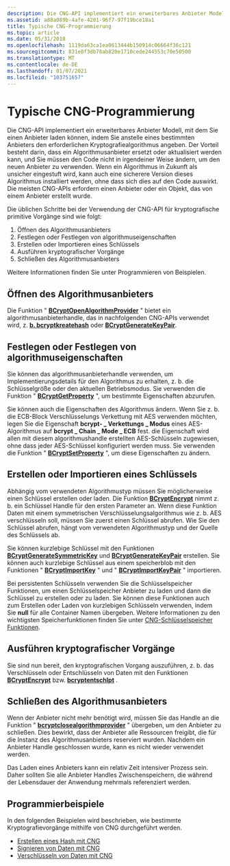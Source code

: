 ```yaml
---
description: Die CNG-API implementiert ein erweiterbares Anbieter Modell, mit dem Sie einen Anbieter laden können, indem Sie anstelle eines bestimmten Anbieters den erforderlichen Kryptografiealgorithmus angeben.
ms.assetid: a88a089b-4afe-4201-96f7-97f19bce18a1
title: Typische CNG-Programmierung
ms.topic: article
ms.date: 05/31/2018
ms.openlocfilehash: 1119da63ca1ea0613444b150914c06664f36c121
ms.sourcegitcommit: 831e8f3db78ab820e1710cede244553c70e50500
ms.translationtype: MT
ms.contentlocale: de-DE
ms.lasthandoff: 01/07/2021
ms.locfileid: "103751657"
---
```

# <a name="typical-cng-programming"></a>Typische CNG-Programmierung

Die CNG-API implementiert ein erweiterbares Anbieter Modell, mit dem Sie einen Anbieter laden können, indem Sie anstelle eines bestimmten Anbieters den erforderlichen Kryptografiealgorithmus angeben. Der Vorteil besteht darin, dass ein Algorithmusanbieter ersetzt oder aktualisiert werden kann, und Sie müssen den Code nicht in irgendeiner Weise ändern, um den neuen Anbieter zu verwenden. Wenn ein Algorithmus in Zukunft als unsicher eingestuft wird, kann auch eine sicherere Version dieses Algorithmus installiert werden, ohne dass sich dies auf den Code auswirkt. Die meisten CNG-APIs erfordern einen Anbieter oder ein Objekt, das von einem Anbieter erstellt wurde.

Die üblichen Schritte bei der Verwendung der CNG-API für kryptografische primitive Vorgänge sind wie folgt:

1.  Öffnen des Algorithmusanbieters
2.  Festlegen oder Festlegen von algorithmuseigenschaften
3.  Erstellen oder Importieren eines Schlüssels
4.  Ausführen kryptografischer Vorgänge
5.  Schließen des Algorithmusanbieters

Weitere Informationen finden Sie unter Programmieren von Beispielen.

## <a name="opening-the-algorithm-provider"></a>Öffnen des Algorithmusanbieters

Die Funktion " [**BCryptOpenAlgorithmProvider**](/windows/desktop/api/Bcrypt/nf-bcrypt-bcryptopenalgorithmprovider) " bietet ein algorithmusanbieterhandle, das in nachfolgenden CNG-APIs verwendet wird, z. [**b. bcryptkreatehash**](/windows/desktop/api/Bcrypt/nf-bcrypt-bcryptcreatehash) oder [**BCryptGenerateKeyPair**](/windows/desktop/api/Bcrypt/nf-bcrypt-bcryptgeneratekeypair).

## <a name="getting-or-setting-algorithm-properties"></a>Festlegen oder Festlegen von algorithmuseigenschaften

Sie können das algorithmusanbieterhandle verwenden, um Implementierungsdetails für den Algorithmus zu erhalten, z. b. die Schlüsselgröße oder den aktuellen Betriebsmodus. Sie verwenden die Funktion " [**BCryptGetProperty**](/windows/desktop/api/Bcrypt/nf-bcrypt-bcryptgetproperty) ", um bestimmte Eigenschaften abzurufen.

Sie können auch die Eigenschaften des Algorithmus ändern. Wenn Sie z. b. die ECB-Block Verschlüsselungs Verkettung mit AES verwenden möchten, legen Sie die Eigenschaft **bcrypt- \_ Verkettungs \_ Modus** eines AES-Algorithmus auf **bcrypt \_ Chain \_ Mode \_ ECB** fest. die Eigenschaft wird allen mit diesem algorithmushandle erstellten AES-Schlüsseln zugewiesen, ohne dass jeder AES-Schlüssel konfiguriert werden muss. Sie verwenden die Funktion " [**BCryptSetProperty**](/windows/desktop/api/Bcrypt/nf-bcrypt-bcryptsetproperty) ", um diese Eigenschaften zu ändern.

## <a name="creating-or-importing-a-key"></a>Erstellen oder Importieren eines Schlüssels

Abhängig vom verwendeten Algorithmustyp müssen Sie möglicherweise einen Schlüssel erstellen oder laden. Die Funktion [**BCryptEncrypt**](/windows/desktop/api/Bcrypt/nf-bcrypt-bcryptencrypt) nimmt z. b. ein Schlüssel Handle für den ersten Parameter an. Wenn diese Funktion Daten mit einem symmetrischen Verschlüsselungsalgorithmus wie z. b. AES verschlüsseln soll, müssen Sie zuerst einen Schlüssel abrufen. Wie Sie den Schlüssel abrufen, hängt vom verwendeten Algorithmustyp und der Quelle des Schlüssels ab.

Sie können kurzlebige Schlüssel mit den Funktionen [**BCryptGenerateSymmetricKey**](/windows/desktop/api/Bcrypt/nf-bcrypt-bcryptgeneratesymmetrickey) und [**BCryptGenerateKeyPair**](/windows/desktop/api/Bcrypt/nf-bcrypt-bcryptgeneratekeypair) erstellen. Sie können auch kurzlebige Schlüssel aus einem speicherblob mit den Funktionen " [**BCryptImportKey**](/windows/desktop/api/Bcrypt/nf-bcrypt-bcryptimportkey) " und " [**BCryptImportKeyPair**](/windows/desktop/api/Bcrypt/nf-bcrypt-bcryptimportkeypair) " importieren.

Bei persistenten Schlüsseln verwenden Sie die Schlüsselspeicher Funktionen, um einen Schlüsselspeicher Anbieter zu laden und dann die Schlüssel zu erstellen oder zu laden. Sie können diese Funktionen auch zum Erstellen oder Laden von kurzlebigen Schlüsseln verwenden, indem Sie **null** für alle Container Namen übergeben. Weitere Informationen zu den wichtigsten Speicherfunktionen finden Sie unter [CNG-Schlüsselspeicher Funktionen](cng-key-storage-functions.md).

## <a name="performing-cryptographic-operations"></a>Ausführen kryptografischer Vorgänge

Sie sind nun bereit, den kryptografischen Vorgang auszuführen, z. b. das Verschlüsseln oder Entschlüsseln von Daten mit den Funktionen [**BCryptEncrypt**](/windows/desktop/api/Bcrypt/nf-bcrypt-bcryptencrypt) bzw. [**bcryptentschlpt**](/windows/desktop/api/Bcrypt/nf-bcrypt-bcryptdecrypt) .

## <a name="closing-the-algorithm-provider"></a>Schließen des Algorithmusanbieters

Wenn der Anbieter nicht mehr benötigt wird, müssen Sie das Handle an die Funktion " [**bcryptclosealgorithmprovider**](/windows/desktop/api/Bcrypt/nf-bcrypt-bcryptclosealgorithmprovider) " übergeben, um den Anbieter zu schließen. Dies bewirkt, dass der Anbieter alle Ressourcen freigibt, die für die Instanz des Algorithmusanbieters reserviert wurden. Nachdem ein Anbieter Handle geschlossen wurde, kann es nicht wieder verwendet werden.

Das Laden eines Anbieters kann ein relativ Zeit intensiver Prozess sein. Daher sollten Sie alle Anbieter Handles Zwischenspeichern, die während der Lebensdauer der Anwendung mehrmals referenziert werden.

## <a name="programming-examples"></a>Programmierbeispiele

In den folgenden Beispielen wird beschrieben, wie bestimmte Kryptografievorgänge mithilfe von CNG durchgeführt werden.

-   [Erstellen eines Hash mit CNG](creating-a-hash-with-cng.md)
-   [Signieren von Daten mit CNG](signing-data-with-cng.md)
-   [Verschlüsseln von Daten mit CNG](encrypting-data-with-cng.md)

 

 



